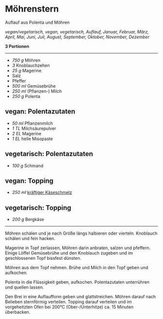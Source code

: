 # Möhrenstern

Auflauf aus Polenta und Möhren

*vegan/vegetarisch, vegan, vegetarisch, Auflauf, Januar, Februar, März, April, Mai, Juni, Juli, August, September, Oktober, November, Dezember*

**3 Portionen**

---

- *750 g* Möhren
- *3* Knoblauchzehen
- *25 g* Magerine
- Salz
- Pfeffer
- *500 ml* Gemüsebrühe
- *250 ml* (Pflanzen-) Milch
- *250 g* Polenta

## vegan: Polentazutaten

- *50 ml* Pflanzenmilch
- *1 TL* Milchsäurepulver
- *2 EL* Magerine
- *1 EL* helle Misopaste

## vegetarisch: Polentazutaten

- *100 g* Schmand

## vegan: Topping

- *250 ml* [kräftiger Käseschmelz](kraeftiger_kaeseschmelz.md)

## vegetarisch: Topping

- *200 g* Bergkäse

---

Möhren schälen und je nach Größe längs halbieren oder vierteln. Knoblauch schälen und fein hacken.

Magerine in Topf zerlassen, Möhren darin anbraten, salzen und pfeffern. Einige Löffel Gemüsebrühe und den Knoblauch zugeben und im geschlossenen Topf bissfest dünsten.

Möhren aus dem Topf nehmen. Brühe und Milch in den Topf geben und aufkochen.

Polenta in die Flüssigkeit geben, aufkochen. Polentazutaten unterrühren und quellen lassen.

Den Brei in eine Auflaufform geben und glattstreichen. Möhren darauf nach Belieben sternförmig verteilen. Topping darauf verteilen und im vorgeheitzten Ofen bei 200°C (Ober-/Unterhitze) ca. 15 Minuten überbacken.
